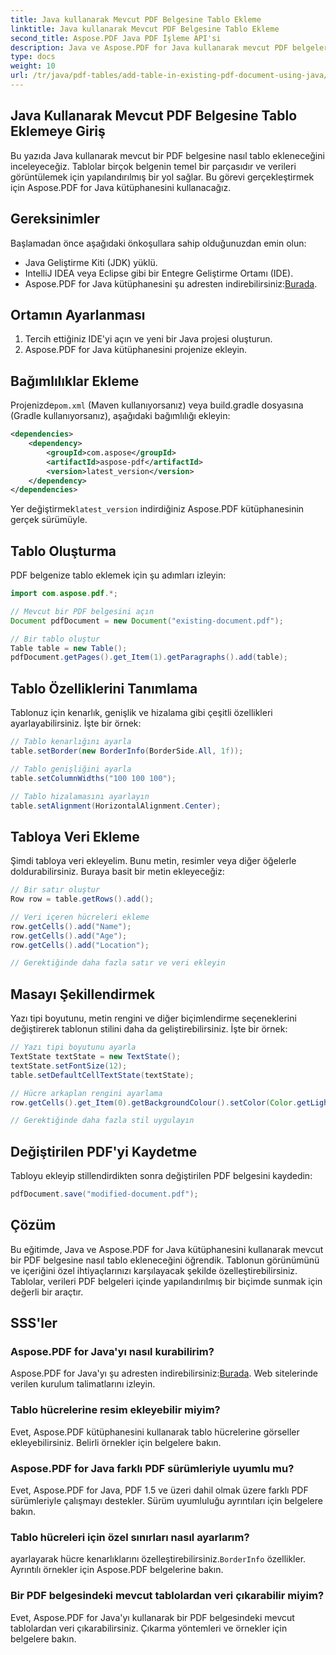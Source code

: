 ```yaml
---
title: Java kullanarak Mevcut PDF Belgesine Tablo Ekleme
linktitle: Java kullanarak Mevcut PDF Belgesine Tablo Ekleme
second_title: Aspose.PDF Java PDF İşleme API'si
description: Java ve Aspose.PDF for Java kullanarak mevcut PDF belgelerine nasıl tablo ekleyeceğinizi öğrenin. Kod örnekleri içeren adım adım kılavuz.
type: docs
weight: 10
url: /tr/java/pdf-tables/add-table-in-existing-pdf-document-using-java/
---
```


## Java Kullanarak Mevcut PDF Belgesine Tablo Eklemeye Giriş

Bu yazıda Java kullanarak mevcut bir PDF belgesine nasıl tablo ekleneceğini inceleyeceğiz. Tablolar birçok belgenin temel bir parçasıdır ve verileri görüntülemek için yapılandırılmış bir yol sağlar. Bu görevi gerçekleştirmek için Aspose.PDF for Java kütüphanesini kullanacağız.

## Gereksinimler

Başlamadan önce aşağıdaki önkoşullara sahip olduğunuzdan emin olun:

- Java Geliştirme Kiti (JDK) yüklü.
- IntelliJ IDEA veya Eclipse gibi bir Entegre Geliştirme Ortamı (IDE).
-  Aspose.PDF for Java kütüphanesini şu adresten indirebilirsiniz:[Burada](https://releases.aspose.com/pdf/java/).

## Ortamın Ayarlanması

1. Tercih ettiğiniz IDE'yi açın ve yeni bir Java projesi oluşturun.
2. Aspose.PDF for Java kütüphanesini projenize ekleyin.

## Bağımlılıklar Ekleme

 Projenizde`pom.xml` (Maven kullanıyorsanız) veya build.gradle dosyasına (Gradle kullanıyorsanız), aşağıdaki bağımlılığı ekleyin:

```xml
<dependencies>
    <dependency>
        <groupId>com.aspose</groupId>
        <artifactId>aspose-pdf</artifactId>
        <version>latest_version</version>
    </dependency>
</dependencies>
```

 Yer değiştirmek`latest_version` indirdiğiniz Aspose.PDF kütüphanesinin gerçek sürümüyle.

## Tablo Oluşturma

PDF belgenize tablo eklemek için şu adımları izleyin:

```java
import com.aspose.pdf.*;

// Mevcut bir PDF belgesini açın
Document pdfDocument = new Document("existing-document.pdf");

// Bir tablo oluştur
Table table = new Table();
pdfDocument.getPages().get_Item(1).getParagraphs().add(table);
```

## Tablo Özelliklerini Tanımlama

Tablonuz için kenarlık, genişlik ve hizalama gibi çeşitli özellikleri ayarlayabilirsiniz. İşte bir örnek:

```java
// Tablo kenarlığını ayarla
table.setBorder(new BorderInfo(BorderSide.All, 1f));

// Tablo genişliğini ayarla
table.setColumnWidths("100 100 100");

// Tablo hizalamasını ayarlayın
table.setAlignment(HorizontalAlignment.Center);
```

## Tabloya Veri Ekleme

Şimdi tabloya veri ekleyelim. Bunu metin, resimler veya diğer öğelerle doldurabilirsiniz. Buraya basit bir metin ekleyeceğiz:

```java
// Bir satır oluştur
Row row = table.getRows().add();

// Veri içeren hücreleri ekleme
row.getCells().add("Name");
row.getCells().add("Age");
row.getCells().add("Location");

// Gerektiğinde daha fazla satır ve veri ekleyin
```

## Masayı Şekillendirmek

Yazı tipi boyutunu, metin rengini ve diğer biçimlendirme seçeneklerini değiştirerek tablonun stilini daha da geliştirebilirsiniz. İşte bir örnek:

```java
// Yazı tipi boyutunu ayarla
TextState textState = new TextState();
textState.setFontSize(12);
table.setDefaultCellTextState(textState);

// Hücre arkaplan rengini ayarlama
row.getCells().get_Item(0).getBackgroundColour().setColor(Color.getLightGray());

// Gerektiğinde daha fazla stil uygulayın
```

## Değiştirilen PDF'yi Kaydetme

Tabloyu ekleyip stillendirdikten sonra değiştirilen PDF belgesini kaydedin:

```java
pdfDocument.save("modified-document.pdf");
```

## Çözüm

Bu eğitimde, Java ve Aspose.PDF for Java kütüphanesini kullanarak mevcut bir PDF belgesine nasıl tablo ekleneceğini öğrendik. Tablonun görünümünü ve içeriğini özel ihtiyaçlarınızı karşılayacak şekilde özelleştirebilirsiniz. Tablolar, verileri PDF belgeleri içinde yapılandırılmış bir biçimde sunmak için değerli bir araçtır.

## SSS'ler

### Aspose.PDF for Java'yı nasıl kurabilirim?

 Aspose.PDF for Java'yı şu adresten indirebilirsiniz:[Burada](https://releases.aspose.com/pdf/java/). Web sitelerinde verilen kurulum talimatlarını izleyin.

### Tablo hücrelerine resim ekleyebilir miyim?

Evet, Aspose.PDF kütüphanesini kullanarak tablo hücrelerine görseller ekleyebilirsiniz. Belirli örnekler için belgelere bakın.

### Aspose.PDF for Java farklı PDF sürümleriyle uyumlu mu?

Evet, Aspose.PDF for Java, PDF 1.5 ve üzeri dahil olmak üzere farklı PDF sürümleriyle çalışmayı destekler. Sürüm uyumluluğu ayrıntıları için belgelere bakın.

### Tablo hücreleri için özel sınırları nasıl ayarlarım?

 ayarlayarak hücre kenarlıklarını özelleştirebilirsiniz.`BorderInfo` özellikler. Ayrıntılı örnekler için Aspose.PDF belgelerine bakın.

### Bir PDF belgesindeki mevcut tablolardan veri çıkarabilir miyim?

Evet, Aspose.PDF for Java'yı kullanarak bir PDF belgesindeki mevcut tablolardan veri çıkarabilirsiniz. Çıkarma yöntemleri ve örnekler için belgelere bakın.